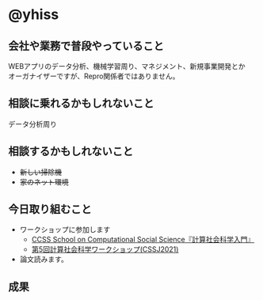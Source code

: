 # @yhiss

## 会社や業務で普段やっていること
WEBアプリのデータ分析、機械学習周り、マネジメント、新規事業開発とか  
オーガナイザーですが、Repro関係者ではありません。  


## 相談に乗れるかもしれないこと
データ分析周り

## 相談するかもしれないこと
- ~~新しい掃除機~~
- ~~家のネット環境~~

## 今日取り組むこと
- ワークショップに参加します
  - [CCSS School on Computational Social Science『計算社会科学入門』](http://ccss.kobe-u.ac.jp/event/seminar_all/2020/202102270900.html)
  - [第5回計算社会科学ワークショップ(CSSJ2021)](https://css-japan.com/2021/01/05/cssj2021/)
- 論文読みます。

## 成果
